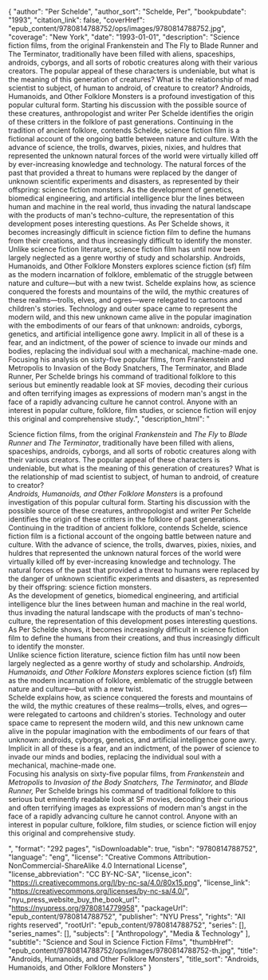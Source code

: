 {
  "author": "Per Schelde",
  "author_sort": "Schelde, Per",
  "bookpubdate": "1993",
  "citation_link": false,
  "coverHref": "epub_content/9780814788752/ops/images/9780814788752.jpg",
  "coverage": "New York",
  "date": "1993-01-01",
  "description": "Science fiction films, from the original Frankenstein and The Fly to Blade Runner and The Terminator, traditionally have been filled with aliens, spaceships, androids, cyborgs, and all sorts of robotic creatures along with their various creators.  The popular appeal of these characters is undeniable, but what is the meaning of this generation of creatures?  What is the relationship of mad scientist to subject, of human to android, of creature to creator? Androids, Humanoids, and Other Folklore Monsters is a profound investigation of this popular cultural form.  Starting his discussion with the possible source of these creatures, anthropologist and writer Per Schelde identifies the origin of these critters in the folklore of past generations.  Continuing in the tradition of ancient folklore, contends Schelde, science fiction film is a fictional account of the ongoing battle between nature and culture.  With the advance of science, the trolls, dwarves, pixies, nixies, and huldres that represented the unknown natural forces of the world were virtually killed off by ever-increasing knowledge and technology.  The natural forces of the past that provided a threat to humans were replaced by the danger of unknown scientific experiments and disasters, as represented by their offspring: science fiction monsters. As the development of genetics, biomedical engineering, and artificial intelligence blur the lines between human and machine in the real world, thus invading the natural landscape with the products of man's techno-culture, the representation of this development poses interesting questions.  As Per Schelde shows, it becomes increasingly difficult in science fiction film to define the humans from their creations, and thus increasingly difficult to identify the monster. Unlike science fiction literature, science fiction film has until now been largely neglected as a genre worthy of study and scholarship. Androids, Humanoids, and Other Folklore Monsters explores science fiction (sf) film as the modern incarnation of folklore, emblematic of the struggle between nature and culture—but with a new twist. Schelde explains how, as science conquered the forests and mountains of the wild, the mythic creatures of these realms—trolls, elves, and ogres—were relegated to cartoons and children's stories. Technology and outer space came to represent the modern wild, and this new unknown came alive in the popular imagination with the embodiments of our fears of that unknown: androids, cyborgs, genetics, and artificial intelligence gone awry. Implicit in all of these is a fear, and an indictment, of the power of science to invade our minds and bodies, replacing the individual soul with a mechanical, machine-made one. Focusing his analysis on sixty-five popular films, from Frankenstein and Metropolis to Invasion of the Body Snatchers, The Terminator, and Blade Runner, Per Schelde brings his command of traditional folklore to this serious but eminently readable look at SF movies, decoding their curious and often terrifying images as expressions of modern man's angst in the face of a rapidly advancing culture he cannot control. Anyone with an interest in popular culture, folklore, film studies, or science fiction will enjoy this original and comprehensive study.",
  "description_html": "<p>Science fiction films, from the original <i>Frankenstein</i> and <i>The Fly</i> to <i>Blade Runner</i> and <i>The Terminator</i>, traditionally have been filled with aliens, spaceships, androids, cyborgs, and all sorts of robotic creatures along with their various creators.  The popular appeal of these characters is undeniable, but what is the meaning of this generation of creatures?  What is the relationship of mad scientist to subject, of human to android, of creature to creator?<br> <i>Androids, Humanoids, and Other Folklore Monsters</i> is a profound investigation of this popular cultural form.  Starting his discussion with the possible source of these creatures, anthropologist and writer Per Schelde identifies the origin of these critters in the folklore of past generations.  Continuing in the tradition of ancient folklore, contends Schelde, science fiction film is a fictional account of the ongoing battle between nature and culture.  With the advance of science, the trolls, dwarves, pixies, nixies, and huldres that represented the unknown natural forces of the world were virtually killed off by ever-increasing knowledge and technology.  The natural forces of the past that provided a threat to humans were replaced by the danger of unknown scientific experiments and disasters, as represented by their offspring: science fiction monsters.<br> As the development of genetics, biomedical engineering, and artificial intelligence blur the lines between human and machine in the real world, thus invading the natural landscape with the products of man's techno-culture, the representation of this development poses interesting questions.  As Per Schelde shows, it becomes increasingly difficult in science fiction film to define the humans from their creations, and thus increasingly difficult to identify the monster.<br> Unlike science fiction literature, science fiction film has until now been largely neglected as a genre worthy of study and scholarship. <i>Androids, Humanoids, and Other Folklore Monsters</i> explores science fiction (sf) film as the modern incarnation of folklore, emblematic of the struggle between nature and culture—but with a new twist.<br> Schelde explains how, as science conquered the forests and mountains of the wild, the mythic creatures of these realms—trolls, elves, and ogres—were relegated to cartoons and children's stories. Technology and outer space came to represent the modern wild, and this new unknown came alive in the popular imagination with the embodiments of our fears of that unknown: androids, cyborgs, genetics, and artificial intelligence gone awry. Implicit in all of these is a fear, and an indictment, of the power of science to invade our minds and bodies, replacing the individual soul with a mechanical, machine-made one.<br> Focusing his analysis on sixty-five popular films, from <i>Frankenstein</i> and <i>Metropolis</i> to <i>Invasion of the Body Snatchers, The Terminator,</i> and <i>Blade Runner,</i> Per Schelde brings his command of traditional folklore to this serious but eminently readable look at SF movies, decoding their curious and often terrifying images as expressions of modern man's angst in the face of a rapidly advancing culture he cannot control. Anyone with an interest in popular culture, folklore, film studies, or science fiction will enjoy this original and comprehensive study.</p>",
  "format": "292 pages",
  "isDownloadable": true,
  "isbn": "9780814788752",
  "language": "eng",
  "license": "Creative Commons Attribution-NonCommercial-ShareAlike 4.0 International License",
  "license_abbreviation": "CC BY-NC-SA",
  "license_icon": "https://i.creativecommons.org/l/by-nc-sa/4.0/80x15.png",
  "license_link": "https://creativecommons.org/licenses/by-nc-sa/4.0/",
  "nyu_press_website_buy_the_book_url": "https://nyupress.org/9780814779958",
  "packageUrl": "epub_content/9780814788752",
  "publisher": "NYU Press",
  "rights": "All rights reserved",
  "rootUrl": "epub_content/9780814788752",
  "series": [],
  "series_names": [],
  "subjects": [
    "Anthropology",
    "Media & Technology"
  ],
  "subtitle": "Science and Soul in Science Fiction Films",
  "thumbHref": "epub_content/9780814788752/ops/images/9780814788752-th.jpg",
  "title": "Androids, Humanoids, and Other Folklore Monsters",
  "title_sort": "Androids, Humanoids, and Other Folklore Monsters"
}
